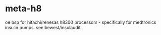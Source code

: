meta-h8
=======

oe bsp for hitachi/renesas h8300 processors - specifically for medtronics insulin pumps. see bewest/insulaudit
